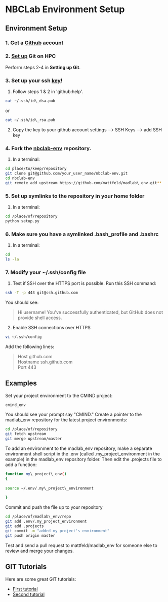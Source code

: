 NBCLab Environment Setup
======

Environment Setup
-----------------

### 1. Get a [Github](https://github.com/) account

### 2. [Set up](https://help.github.com/articles/set-up-git/) Git on HPC
Perform steps 2-4 in **Setting up Git**.

### 3. Set up your ssh [key](https://help.github.com/articles/generating-ssh-keys/)!
1. Follow steps 1 & 2 in 'github:help'.

```bash
cat ~/.ssh/id\_dsa.pub
```

or

```bash
cat ~/.ssh/id\_rsa.pub
```

2. Copy the key to your github account settings --> SSH Keys --> add SSH key

### 4. Fork the [nbclab-env](https://github.com/mattfeld/madlab_env) repository.
1. In a terminal:

```bash
cd place/to/keep/repository
git clone git@github.com/your_user_name/nbclab-env.git
cd nbclab-env
git remote add upstream https://github.com/mattfeld/madlab\_env.git**
```

### 5. Set up symlinks to the repository in your home folder
1. In a terminal:
```bash
cd /place/of/repository
python setup.py
```

### 6. Make sure you have a symlinked .bash_profile and .bashrc
1. In a terminal:
```bash
cd
ls -la
```

### 7. Modify your ~/.ssh/config file
1. Test if SSH over the HTTPS port is possible. Run this SSH command:

```bash
ssh -T -p 443 git@ssh.github.com
```

You should see:

> Hi username! You've successfully authenticated, but GitHub does not provide shell access.

2. Enable SSH connections over HTTPS

```bash
vi ~/.ssh/config
```

Add the following lines:  
> Host github.com  
> Hostname ssh.github.com  
> Port 443  

## Examples

Set your project environment to the CMIND project:

```bash
cmind_env
```

You should see your prompt say "CMIND." Create a pointer to the madlab_env repository for the latest project environments:

```bash
cd /place/of/repository
git fetch upstream
git merge upstream/master
```

To add an environment to the madlab_env repository, make a separate environment shell script in the .env (called .my_project_environment in the example) in the madlab_env repository folder. Then edit the .projects file to add a function:

```bash
function my\_project\_env()
{
  
source ~/.env/.my\_project\_environment
  
}
```

Commit and push the file up to your repository

```bash
cd /place/of/madlab\_env/repo
git add .env/.my_project_environment
git add .projects
git commit -m "added my project's environment"
git push origin master
```
Test and send a pull request to mattfeld/madlab_env for someone else to review and merge your changes.

## GIT Tutorials
Here are some great GIT tutorials:  
- [First tutorial](http://nyuccl.org/pages/gittutorial/)  
- [Second tutorial](http://nbviewer.ipython.org/github/fperez/reprosw/blob/master/Version%20Control.ipynb)  
